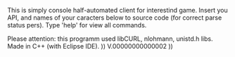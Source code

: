 This is simply console half-automated client for interestind game.
Insert you API, and names of your caracters below to source code (for correct parse status pers).
Type 'help' for view all commands.

Please attention: this programm used libCURL, nlohmann, unistd.h libs.  
Made in C++ (with Eclipse IDE).
))
V.00000000000002 ))
